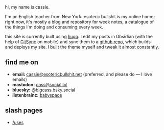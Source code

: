 hi, my name is cassie.

I'm an English teacher from New York. esoteric bullshit is my online home; right now, it's mostly a blog and repository for week notes, a catalogue of the things I'm doing and consuming every week.

this site is currently built using [hugo](https://gohugo.io). I edit my posts in Obsidian (with the help of [GitSync](https://github.com/ViscousPot/GitSync) on mobile) and sync them to a [github repo](https://github.com/bansheebeat/esotericbullshit), which builds and deploys my site. I built the theme myself and tweak it almost constantly.
## find me on
* **email:** cassie@esotericbullshit.net (preferred, and please do — I love emails)
* **mastodon:** [cass@social.lol](https://social.lol/@cass)
* **bluesky:** [@bigcass.bsky.social](https://bsky.app/profile/bigcass.bsky.social)
* **listenbrainz:** [babyspace](https://listenbrainz.org/user/babyspace/)

## slash pages
* [/uses](/uses)
